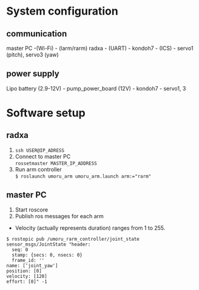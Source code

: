 # System configuration
## communication
master PC -(Wi-Fi) - (larm/rarm) radxa - (UART) - kondoh7 - (ICS) - servo1 (pitch), servo3 (yaw)
## power supply
Lipo battery (2.9-12V) - pump_power_board (12V) - kondoh7 - servo1, 3

# Software setup
## radxa 
1. `ssh USER@IP_ADRESS`
2. Connect to master PC  
`rossetmaster MASTER_IP_ADDRESS`
4. Run arm controller  
  `$ roslaunch umoru_arm umoru_arm.launch arm:="rarm"`

## master PC
1. Start roscore
2. Publish ros messages for each arm
- Velocity (actually represents duration) ranges from 1 to 255.
```
$ rostopic pub /umoru_rarm_controller/joint_state sensor_msgs/JointState "header:
  seq: 0
  stamp: {secs: 0, nsecs: 0}
  frame_id: ''
name: ['joint_yaw']
position: [0]
velocity: [120]
effort: [0]" -1
```
